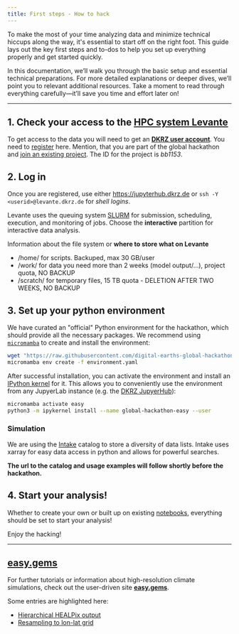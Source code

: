 ```yaml
---
title: First steps - How to hack
---
```



To make the most of your time analyzing data and minimize technical hiccups along the way, it's essential to start off on the right foot. This guide lays out the key first steps and to-dos to help you set up everything properly and get started quickly.

In this documentation, we’ll walk you through the basic setup and essential technical preparations. For more detailed explanations or deeper dives, we’ll point you to relevant additional resources. Take a moment to read through everything carefully—it’ll save you time and effort later on!

---

## 1. Check your access to the [HPC system Levante](https://www.dkrz.de/en/systems/hpc/hlre-4-levante?set_language=en)

To get access to the data you will need to get an [**DKRZ user account**](https://docs.dkrz.de/doc/getting_started/getting-a-user-account/dkrz-user-account.html#dkrz-user-account).
You need to [register](https://docs.dkrz.de/doc/getting_started/getting-a-user-account/dkrz-user-account.html#creating-a-new-account-from-scratch) here. Mention, that you are part of the global hackathon and [join an existing project](https://docs.dkrz.de/doc/getting_started/getting-a-user-account/dkrz-user-account.html#join-existing-project). The ID for the project is *bb1153*.


## 2. Log in

Once you are registered, use either https://jupyterhub.dkrz.de or `ssh -Y <userid>@levante.dkrz.de` for *shell logins*.

Levante uses the queuing system [SLURM](https://docs.dkrz.de/doc/levante/running-jobs/index.html) for submission, scheduling, execution, and monitoring of jobs. Choose the **interactive** partition for interactive data analysis.

Information about the file system or **where to store what on Levante**
* /home/ for scripts. Backuped, max 30 GB/user
* /work/ for data you need more than 2 weeks (model output/…), project quota, NO BACKUP
* /scratch/ for temporary files, 15 TB quota - DELETION AFTER TWO WEEKS, NO BACKUP


## 3. Set up your python environment

We have curated an "official" Python environment for the hackathon, which should provide all the necessary packages.
We recommend using [`micromamba`](http://mamba.readthedocs.io/en/latest/installation/micromamba-installation.html) to create and install the environment:
```sh
wget "https://raw.githubusercontent.com/digital-earths-global-hackathon/tools/refs/heads/main/python_envs/environment.yaml"
micromamba env create -f environment.yaml
```

After successful installation, you can activate the environment and install an [IPython kernel](https://ipython.readthedocs.io/en/latest/install/kernel_install.html) for it.
This allows you to conveniently use the environment from any JupyerLab instance (e.g. the [DKRZ JupyerHub](http://jupyterhub.dkrz.de/hub/home)):
```sh
micromamba activate easy
python3 -m ipykernel install --name global-hackathon-easy --user
```

### Simulation

We are using the [Intake](https://easy.gems.dkrz.de/Processing/Intake/index.html) catalog to store a diversity of data lists. Intake uses xarray for easy data access in python and allows for powerful searches.

**The url to the catalog and usage examples will follow shortly before the hackathon.**

## 4. Start your analysis!

Whether to create your own or built up on existing [notebooks](https://github.com/digital-earths-global-hackathon/hk25-teams), everything should be set to start your analysis!


Enjoy the hacking!

---

## [easy.gems](https://easy.gems.dkrz.de/index.html)

For further tutorials or information about high-resolution climate simulations, check out the user-driven site [**easy.gems**](https://easy.gems.dkrz.de/index.html).

Some entries are highlighted here:
* [Hierarchical HEALPix output](https://easy.gems.dkrz.de/Processing/healpix/index.html)
* [Resampling to lon-lat grid](https://easy.gems.dkrz.de/Processing/healpix/index.html)



